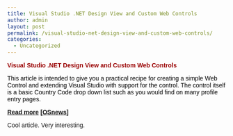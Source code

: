 ```yaml
---
title: Visual Studio .NET Design View and Custom Web Controls
author: admin
layout: post
permalink: /visual-studio-net-design-view-and-custom-web-controls/
categories:
  - Uncategorized
---
```

<div class="Section1">
  <p>
    <b><font color="#990000"><span style='; font-family:Arial;color:#990000;font-weight:bold'>Visual Studio .NET Design View and Custom Web Controls</span></font></b>
  </p>
  
  <p>
    <font color="black"><span style='; font-family:Arial;color:black'>This article is intended to give you a practical recipe for creating a simple Web Control and extending Visual Studio with support for the control. The control itself is a basic Country Code drop down list such as you would find on many profile entry pages.</span></font>
  </p>
  
  <p>
    <b><span style=';font-family:Arial; font-weight:bold'><a href="http://www.osnews.com/story.php?news_id=6802">Read more</a> [<a href="http://www.osnews.com/">OSnews</a>]</span></b>
  </p>
  
  <p>
    <span style=';font-family:Arial'>Cool article. Very interesting.</span>
  </p>
  
  <p class="MsoNormal">
    &nbsp;
  </p>
</div>